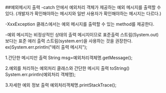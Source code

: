 ##예외메시지 출력
-catch 안에서 예외처리 객체가 제공하는 예외 메시지를 출력할 수 있다.
(개발자가 확인해야하는 메시지와 일반 사용자가 확인해야하는 메시지는 다르다.)

-XxxException 클래스에서는 예외 메시지를 출력할 수 있는 method를 제공한다.

-예외 메시지는 비정상적인 상태의 출력 메시지이므로 표준출력 스트림(System.out)보다는 표준 에러 출력 스트림(system.err)을 사용하는 것을 권장한다.
ex)System.err.println("에러 출력 메시지");

1.간단한 메시지만 출력
String msg=예외처리객체명.getMessage();

2.예외를 처리하는 예외처리 클래스와 간단한 메시지 출력
toString()
System.err.println(예외처리 객체명);

3.자세한 예외 정보 출력
예외처리객체명.printStackTrace();